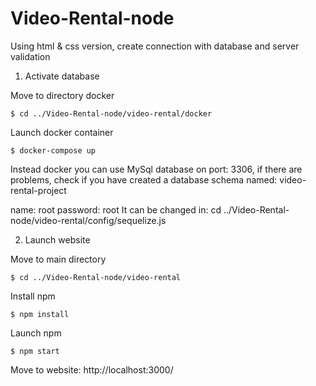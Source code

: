 # Video-Rental-node
Using html &amp; css version, create connection with database and server validation


1. Activate database

Move to directory docker
```
$ cd ../Video-Rental-node/video-rental/docker
```
Launch docker container
```
$ docker-compose up
```
Instead docker you can use MySql database on port: 3306, if there are problems, check if you have created a database schema named: video-rental-project

name: root password: root It can be changed in: cd  ../Video-Rental-node/video-rental/config/sequelize.js

2. Launch website

Move to main directory
```
$ cd ../Video-Rental-node/video-rental
```
Install npm
```
$ npm install
```
Launch npm
```
$ npm start
```
Move to website: http://localhost:3000/
